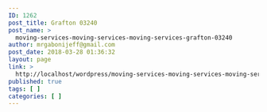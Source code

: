 ```yaml
---
ID: 1262
post_title: Grafton 03240
post_name: >
  moving-services-moving-services-moving-services-grafton-03240
author: mrgabonijeff@gmail.com
post_date: 2018-03-28 01:36:32
layout: page
link: >
  http://localhost/wordpress/moving-services-moving-services-moving-services-grafton-03240/
published: true
tags: [ ]
categories: [ ]
---
```

